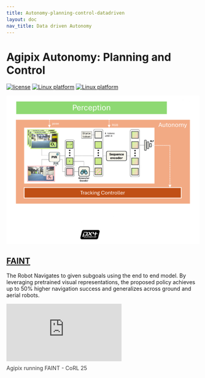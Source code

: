 ```yaml
---
title: Autonomy-planning-control-datadriven
layout: doc
nav_title: Data driven Autonomy
---
```

# Agipix Autonomy: Planning and Control
[![license](https://img.shields.io/badge/License-MIT-green.svg)](https://opensource.org/licenses/MIT) 
[![Linux platform](https://img.shields.io/badge/platform-linux--64-orange.svg)](https://releases.ubuntu.com/20.04/)
[![Linux platform](https://img.shields.io/badge/platform-linux--arm-brown.svg)](https://releases.ubuntu.com/20.04/)

![Autonomy overview](../../assets/images/diag/autonomy_data.png)

## [FAINT](https://lasuomela.github.io/faint/)

The Robot Navigates to given subgoals using the end to end model. By leveraging pretrained visual representations, the proposed policy achieves up to 50% higher navigation success and generalizes across ground and aerial robots.

 <div class="video-container text-width">
	<iframe
		src="https://www.youtube.com/embed/izExoAxZoeo"
		title="YouTube video player"
		frameborder="0"
		allow="accelerometer; autoplay; clipboard-write; encrypted-media; gyroscope; picture-in-picture; web-share"
		allowfullscreen
	></iframe>
	<p class="small" style="margin-top:0.4em; opacity:0.85;">Agipix running FAINT - CoRL 25</p>
	<!-- To change the video, replace EMFauA1CU8M with the new YouTube ID. -->
	<!-- If you prefer privacy-enhanced mode, use: https://www.youtube-nocookie.com/embed/VIDEO_ID -->
</div>